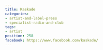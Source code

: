 ```yaml
---
title: Kaskade
categories:
- artist-and-label-press
- specialist-radio-and-club
tags:
- artist
position: 258
facebook: https://www.facebook.com/kaskade/
---
```


